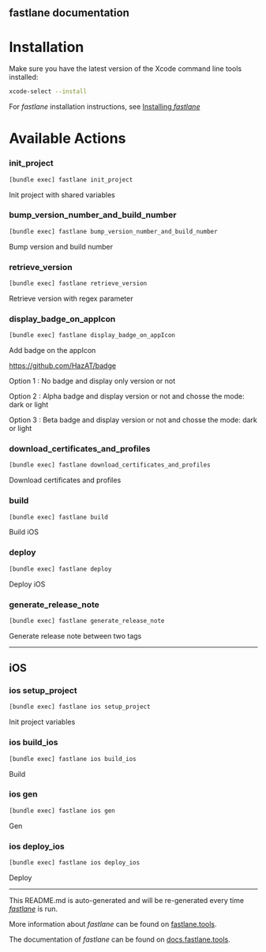 fastlane documentation
----

# Installation

Make sure you have the latest version of the Xcode command line tools installed:

```sh
xcode-select --install
```

For _fastlane_ installation instructions, see [Installing _fastlane_](https://docs.fastlane.tools/#installing-fastlane)

# Available Actions

### init_project

```sh
[bundle exec] fastlane init_project
```

Init project with shared variables

### bump_version_number_and_build_number

```sh
[bundle exec] fastlane bump_version_number_and_build_number
```

Bump version and build number

### retrieve_version

```sh
[bundle exec] fastlane retrieve_version
```

Retrieve version with regex parameter

### display_badge_on_appIcon

```sh
[bundle exec] fastlane display_badge_on_appIcon
```

Add badge on the appIcon

https://github.com/HazAT/badge

Option 1 : No badge and display only version or not

Option 2 : Alpha badge and display version or not and chosse the mode: dark or light

Option 3 : Beta badge and display version or not and chosse the mode: dark or light

### download_certificates_and_profiles

```sh
[bundle exec] fastlane download_certificates_and_profiles
```

Download certificates and profiles

### build

```sh
[bundle exec] fastlane build
```

Build iOS

### deploy

```sh
[bundle exec] fastlane deploy
```

Deploy iOS

### generate_release_note

```sh
[bundle exec] fastlane generate_release_note
```

Generate release note between two tags

----


## iOS

### ios setup_project

```sh
[bundle exec] fastlane ios setup_project
```

Init project variables

### ios build_ios

```sh
[bundle exec] fastlane ios build_ios
```

Build

### ios gen

```sh
[bundle exec] fastlane ios gen
```

Gen

### ios deploy_ios

```sh
[bundle exec] fastlane ios deploy_ios
```

Deploy

----

This README.md is auto-generated and will be re-generated every time [_fastlane_](https://fastlane.tools) is run.

More information about _fastlane_ can be found on [fastlane.tools](https://fastlane.tools).

The documentation of _fastlane_ can be found on [docs.fastlane.tools](https://docs.fastlane.tools).
